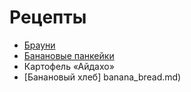 # Рецепты

- [Брауни](brownie.md)
- [Банановые панкейки](banana_pancake.md)
- Картофель «Айдахо»
- [Банановый хлеб] banana_bread.md)
